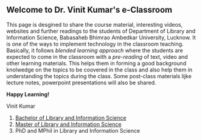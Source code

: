 ## Welcome to Dr. Vinit Kumar's e-Classroom

This page is desgined to share the course material, interesting videos, websites and further readings to the students of Department of Library and Information Science, Babasaheb Bhimrao Ambedkar University, Lucknow. It is one of the ways to implement technology in the classroom teaching. Basically, it follows _blended learning approach_ where the students are expected to come in the classroom with a _pre-reading_ of text, video and other learning materials. This helps them in forming a good background knolwedge on the topics to be coovered in the class and also help them in understanding the topics during the class. Some post-class materials lijke lecture notes, powerpoint presentations will also be shared. 

**Happy Learning!**

Vinit Kumar

1. [Bachelor of Library and Information Science](https://dlisbbau.github.io/blis/)
2. [Master of Library and Information Science](https://dlisbbau.github.io/blis/)
3. PhD and MPhil in Library and Information Science
